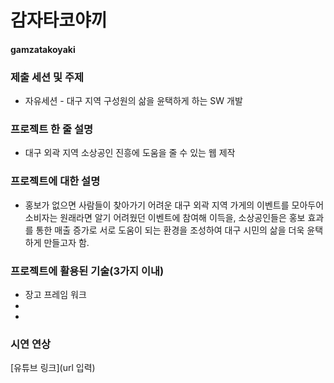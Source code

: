 # 감자타코야끼
#### gamzatakoyaki

### 제출 세션 및 주제
* 자유세션 - 대구 지역 구성원의 삶을 윤택하게 하는 SW 개발

### 프로젝트 한 줄 설명
* 대구 외곽 지역 소상공인 진흥에 도움을 줄 수 있는 웹 제작

### 프로젝트에 대한 설명
* 홍보가 없으면 사람들이 찾아가기 어려운 대구 외곽 지역 가게의 이벤트를 모아두어 소비자는 원래라면 알기 어려웠던 이벤트에 참여해 이득을, 소상공인들은 홍보 효과를 통한 매출 증가로 서로 도움이 되는 환경을 조성하여 대구 시민의 삶을 더욱 윤택하게 만들고자 함.

### 프로젝트에 활용된 기술(3가지 이내)
* 장고 프레임 워크
* 
*

### 시연 연상
[유튜브 링크](url 입력)

